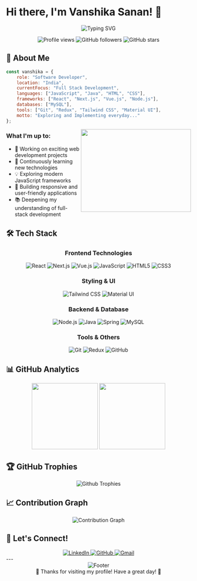# Hi there, I'm Vanshika Sanan! 👋

<div align="center">
  <img src="https://readme-typing-svg.herokuapp.com?font=Fira+Code&weight=500&size=28&duration=3000&pause=1000&color=6C63FF&center=true&vCenter=true&random=false&width=600&lines=Software+Developer;Full+Stack+Enthusiast;Always+Learning+%26+Growing" alt="Typing SVG" />
</div>

<p align="center">
  <img src="https://komarev.com/ghpvc/?username=vanshikasanan&label=Profile%20views&color=6C63FF&style=flat-square" alt="Profile views" />
  <img src="https://img.shields.io/github/followers/vanshikasanan?label=Followers&style=flat-square&color=6C63FF" alt="GitHub followers" />
  <img src="https://img.shields.io/github/stars/vanshikasanan?label=Stars&style=flat-square&color=6C63FF" alt="GitHub stars" />
</p>

## 🚀 About Me

```javascript
const vanshika = {
    role: "Software Developer",
    location: "India",
    currentFocus: "Full Stack Development",
    languages: ["JavaScript", "Java", "HTML", "CSS"],
    frameworks: ["React", "Next.js", "Vue.js", "Node.js"],
    databases: ["MySQL"],
    tools: ["Git", "Redux", "Tailwind CSS", "Material UI"],
    motto: "Exploring and Implementing everyday..."
};
```

<img align="right" src="https://cdn.dribbble.com/users/2704414/screenshots/7466903/selfportrait.gif" width="300px" height="225px" />

### What I'm up to:
- 🔭 Working on exciting web development projects
- 🌱 Continuously learning new technologies
- 💡 Exploring modern JavaScript frameworks
- 🎯 Building responsive and user-friendly applications
- 📚 Deepening my understanding of full-stack development

## 🛠️ Tech Stack

<div align="center">

### Frontend Technologies
<p>
  <img src="https://img.shields.io/badge/React-20232A?style=for-the-badge&logo=react&logoColor=61DAFB" alt="React" />
  <img src="https://img.shields.io/badge/Next.js-000000?style=for-the-badge&logo=nextdotjs&logoColor=white" alt="Next.js" />
  <img src="https://img.shields.io/badge/Vue.js-4FC08D?style=for-the-badge&logo=vuedotjs&logoColor=white" alt="Vue.js" />
  <img src="https://img.shields.io/badge/JavaScript-F7DF1E?style=for-the-badge&logo=javascript&logoColor=black" alt="JavaScript" />
  <img src="https://img.shields.io/badge/HTML5-E34F26?style=for-the-badge&logo=html5&logoColor=white" alt="HTML5" />
  <img src="https://img.shields.io/badge/CSS3-1572B6?style=for-the-badge&logo=css3&logoColor=white" alt="CSS3" />
</p>

### Styling & UI
<p>
  <img src="https://img.shields.io/badge/Tailwind_CSS-38B2AC?style=for-the-badge&logo=tailwind-css&logoColor=white" alt="Tailwind CSS" />
  <img src="https://img.shields.io/badge/Material--UI-0081CB?style=for-the-badge&logo=material-ui&logoColor=white" alt="Material UI" />
</p>

### Backend & Database
<p>
  <img src="https://img.shields.io/badge/Node.js-43853D?style=for-the-badge&logo=node.js&logoColor=white" alt="Node.js" />
  <img src="https://img.shields.io/badge/Java-ED8B00?style=for-the-badge&logo=java&logoColor=white" alt="Java" />
  <img src="https://img.shields.io/badge/Spring-6DB33F?style=for-the-badge&logo=spring&logoColor=white" alt="Spring" />
  <img src="https://img.shields.io/badge/MySQL-005C84?style=for-the-badge&logo=mysql&logoColor=white" alt="MySQL" />
</p>

### Tools & Others
<p>
  <img src="https://img.shields.io/badge/Git-F05032?style=for-the-badge&logo=git&logoColor=white" alt="Git" />
  <img src="https://img.shields.io/badge/Redux-593D88?style=for-the-badge&logo=redux&logoColor=white" alt="Redux" />
  <img src="https://img.shields.io/badge/GitHub-100000?style=for-the-badge&logo=github&logoColor=white" alt="GitHub" />
</p>

</div>

## 📊 GitHub Analytics

<div align="center">
  <img height="180em" src="https://github-readme-stats.vercel.app/api?username=vanshikasanan&show_icons=true&theme=tokyonight&include_all_commits=true&count_private=true"/>
  <img height="180em" src="https://github-readme-stats.vercel.app/api/top-langs/?username=vanshikasanan&layout=compact&langs_count=8&theme=tokyonight"/>
</div>


## 🏆 GitHub Trophies
<div align="center">
  <img src="https://github-profile-trophy.vercel.app/?username=vanshikasanan&theme=chalk" alt="Github Trophies" />
</div>

## 📈 Contribution Graph
<div align="center">
  <img src="https://github-readme-activity-graph.vercel.app/graph?username=vanshikasanan&theme=tokyo-night&hide_border=true" alt="Contribution Graph" />
</div>

## 🤝 Let's Connect!

<div align="center">
  <a href="https://www.linkedin.com/in/vanshika-sanan-21a68b177/">
    <img src="https://img.shields.io/badge/LinkedIn-0077B5?style=for-the-badge&logo=linkedin&logoColor=white" alt="LinkedIn" />
  </a>
  <a href="https://github.com/vanshikasanan">
    <img src="https://img.shields.io/badge/GitHub-100000?style=for-the-badge&logo=github&logoColor=white" alt="GitHub" />
  </a>
  <a href="mailto:sanan.vanshika@gmail.com">
    <img src="https://img.shields.io/badge/Gmail-D14836?style=for-the-badge&logo=gmail&logoColor=white" alt="Gmail" />
  </a>
</div>
---

<div align="center">
  <img src="https://capsule-render.vercel.app/api?type=waving&color=6C63FF&height=120&section=footer" alt="Footer" />
</div>

<div align="center">
  💜 Thanks for visiting my profile! Have a great day! 💜
</div>
